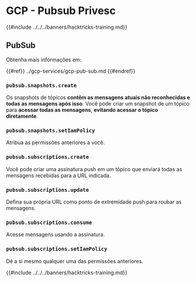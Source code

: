 # GCP - Pubsub Privesc

{{#include ../../../banners/hacktricks-training.md}}

## PubSub

Obtenha mais informações em:

{{#ref}}
../gcp-services/gcp-pub-sub.md
{{#endref}}

### `pubsub.snapshots.create`

Os snapshots de tópicos **contêm as mensagens atuais não reconhecidas e todas as mensagens após isso**. Você pode criar um snapshot de um tópico para **acessar todas as mensagens**, **evitando acessar o tópico diretamente**.

### **`pubsub.snapshots.setIamPolicy`**

Atribua as permissões anteriores a você.

### `pubsub.subscriptions.create`

Você pode criar uma assinatura push em um tópico que enviará todas as mensagens recebidas para a URL indicada.

### **`pubsub.subscriptions.update`**

Defina sua própria URL como ponto de extremidade push para roubar as mensagens.

### `pubsub.subscriptions.consume`

Acesse mensagens usando a assinatura.

### `pubsub.subscriptions.setIamPolicy`

Dê a si mesmo qualquer uma das permissões anteriores.

{{#include ../../../banners/hacktricks-training.md}}
